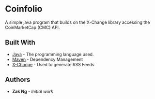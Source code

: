 # Coinfolio

A simple java program that builds on the X-Change library accessing the CoinMarketCap (CMC) API. 

## Built With

* [Java](http://www.oracle.com/technetwork/java/javase/overview/java8-2100321.html) - The programming language used.
* [Maven](https://maven.apache.org/) - Dependency Management
* [X-Change](https://github.com/timmolter/XChange) - Used to generate RSS Feeds

## Authors

* **Zak Ng** - *Initial work* 
